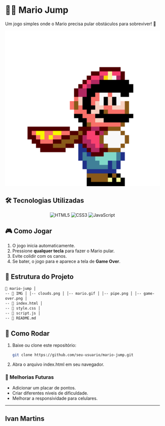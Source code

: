 # 🏃‍♂️ Mario Jump

Um jogo simples onde o Mario precisa pular obstáculos para sobreviver! 🚀  

<img src="IMG/mario.gif" alt="Mario Jump Gameplay" width="600">

## 🛠️ Tecnologias Utilizadas  

<div align="center">
  <img src="https://cdn.jsdelivr.net/gh/devicons/devicon/icons/html5/html5-original.svg" width="50px" title="HTML5"/>
  <img src="https://cdn.jsdelivr.net/gh/devicons/devicon/icons/css3/css3-original.svg" width="50px" title="CSS3"/>
  <img src="https://cdn.jsdelivr.net/gh/devicons/devicon/icons/javascript/javascript-original.svg" width="50px" title="JavaScript"/>
</div>

## 🎮 Como Jogar  

1. O jogo inicia automaticamente.
2. Pressione **qualquer tecla** para fazer o Mario pular.
3. Evite colidir com os canos.
4. Se bater, o jogo para e aparece a tela de **Game Over**.  

## 📂 Estrutura do Projeto

  ```
📂 mario-jump │
-- 📁 IMG │ │-- clouds.png │ │-- mario.gif │ │-- pipe.png │ │-- game-over.png │
-- 📄 index.html │
-- 📄 style.css │
-- 📄 script.js │
-- 📄 README.md
  ```

## 🚀 Como Rodar  

1. Baixe ou clone este repositório:  
   ```sh
   git clone https://github.com/seu-usuario/mario-jump.git
     ```
2. Abra o arquivo index.html em seu navegador.

### 📌 Melhorias Futuras

- Adicionar um placar de pontos.
- Criar diferentes níveis de dificuldade.
- Melhorar a responsividade para celulares.
  
---
 Ivan Martins
 ---

